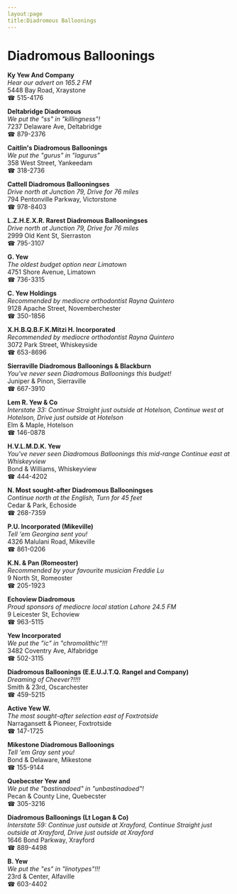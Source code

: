 ```yaml
---
layout:page
title:Diadromous Balloonings
---
```

# Diadromous Balloonings

**Ky Yew And Company**  
_Hear our advert on 165.2 FM_  
5448 Bay Road, Xraystone  
☎ 515-4176



**Deltabridge Diadromous**  
_We put the "ss" in "killingness"!_  
7237 Delaware Ave, Deltabridge  
☎ 879-2376



**Caitlin's Diadromous Balloonings**  
_We put the "gurus" in "lagurus"_  
358 West Street, Yankeedam  
☎ 318-2736



**Cattell Diadromous Ballooningses**  
_Drive north at Junction 79, Drive for 76 miles_  
794 Pentonville Parkway, Victorstone  
☎ 978-8403



**L.Z.H.E.X.R. Rarest Diadromous Ballooningses**  
_Drive north at Junction 79, Drive for 76 miles_  
2999 Old Kent St, Sierraston  
☎ 795-3107



**G. Yew**  
_The oldest budget option near Limatown_  
4751 Shore Avenue, Limatown  
☎ 736-3315



**C. Yew Holdings**  
_Recommended by mediocre orthodontist Rayna Quintero_  
9128 Apache Street, Novemberchester  
☎ 350-1856



**X.H.B.Q.B.F.K.Mitzi H. Incorporated**  
_Recommended by mediocre orthodontist Rayna Quintero_  
3072 Park Street, Whiskeyside  
☎ 653-8696



**Sierraville Diadromous Balloonings & Blackburn**  
_You've never seen Diadromous Balloonings this budget!_  
Juniper & Pinon, Sierraville  
☎ 667-3910



**Lem R. Yew & Co**  
_Interstate 33: Continue Straight just outside at Hotelson, Continue west at Hotelson, Drive just outside at Hotelson_  
Elm & Maple, Hotelson  
☎ 146-0878



**H.V.L.M.D.K. Yew**  
_You've never seen Diadromous Balloonings this mid-range 
Continue east at Whiskeyview_  
Bond & Williams, Whiskeyview  
☎ 444-4202



**N. Most sought-after Diadromous Ballooningses**  
_Continue north at the English, Turn for 45 feet_  
Cedar & Park, Echoside  
☎ 268-7359



**P.U. Incorporated (Mikeville)**  
_Tell 'em Georgina sent you!_  
4326 Malulani Road, Mikeville  
☎ 861-0206



**K.N. & Pan (Romeoster)**  
_Recommended by your favourite musician Freddie Lu_  
9 North St, Romeoster  
☎ 205-1923



**Echoview Diadromous**  
_Proud sponsors of mediocre local station Lahore 24.5 FM_  
9 Leicester St, Echoview  
☎ 963-5115



**Yew Incorporated**  
_We put the "ic" in "chromolithic"!!!_  
3482 Coventry Ave, Alfabridge  
☎ 502-3115



**Diadromous Balloonings (E.E.U.J.T.Q. Rangel and Company)**  
_Dreaming of Cheever?!!!!_  
Smith & 23rd, Oscarchester  
☎ 459-5215



**Active Yew W.**  
_The most sought-after selection east of Foxtrotside_  
Narragansett & Pioneer, Foxtrotside  
☎ 147-1725



**Mikestone Diadromous Balloonings**  
_Tell 'em Gray sent you!_  
Bond & Delaware, Mikestone  
☎ 155-9144



**Quebecster Yew and**  
_We put the "bastinadoed" in "unbastinadoed"!_  
Pecan & County Line, Quebecster  
☎ 305-3216



**Diadromous Balloonings (Lt Logan & Co)**  
_Interstate 59: Continue just outside at Xrayford, Continue Straight just outside at Xrayford, Drive just outside at Xrayford_  
1646 Bond Parkway, Xrayford  
☎ 889-4498



**B. Yew**  
_We put the "es" in "linotypes"!!!_  
23rd & Center, Alfaville  
☎ 603-4402



